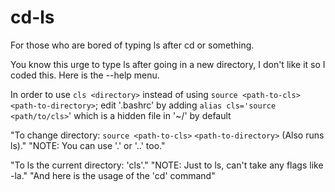 # cd-ls
For those who are bored of typing ls after cd or something.

You know this urge to type ls after going in a new directory, I don't like it so I coded this. Here is the --help menu.

In order to use `cls <directory>` instead of using `source <path-to-cls> <path-to-directory>`; edit '.bashrc' by adding  `alias cls='source <path/to/cls>`' which is a hidden file in '~/' by default

"To change directory: `source <path-to-cls>` `<path-to-directory>` (Also runs ls)."
"NOTE: You can use '.' or '..' too."

"To ls the current directory: 'cls'."
"NOTE: Just to ls, can't take any flags like -la."
"And here is the usage of the 'cd' command"
